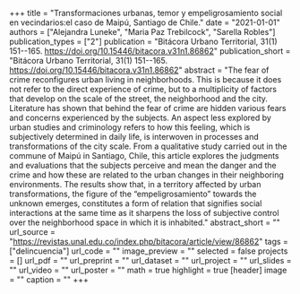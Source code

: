 +++
title = "Transformaciones urbanas, temor y empeligrosamiento social en vecindarios:el caso de Maipú, Santiago de Chile."
date = "2021-01-01"
authors = ["Alejandra Luneke", "Maria Paz Trebilcock", "Sarella Robles"]
publication_types = ["2"]
publication = "Bitácora Urbano Territorial, 31(1) 151--165. https://doi.org/10.15446/bitacora.v31n1.86862"
publication_short = "Bitácora Urbano Territorial, 31(1) 151--165. https://doi.org/10.15446/bitacora.v31n1.86862"
abstract = "The fear of crime reconfigures urban living in neighborhoods. This is because it does not refer to the direct experience of crime, but to a multiplicity of factors that develop on the scale of the street, the neighborhood and the city. Literature has shown that behind the fear of crime are hidden various fears and concerns experienced by the subjects. An aspect less explored by urban studies and criminology refers to how this feeling, which is subjectively determined in daily life, is interwoven in processes and transformations of the city scale. From a qualitative study carried out in the commune of Maipú in Santiago, Chile, this article explores the judgments and evaluations that the subjects perceive and mean the danger and the crime and how these are related to the urban changes in their neighboring environments. The results show that, in a territory affected by urban transformations, the figure of the “empeligrosamiento” towards the unknown emerges, constitutes a form of relation that signifies social interactions at the same time as it sharpens the loss of subjective control over the neighborhood space in which it is inhabited."
abstract_short = ""
url_source = "https://revistas.unal.edu.co/index.php/bitacora/article/view/86862"
tags = ["delincuencia"]
url_code = ""
image_preview = ""
selected = false
projects = []
url_pdf = ""
url_preprint = ""
url_dataset = ""
url_project = ""
url_slides = ""
url_video = ""
url_poster = ""
math = true
highlight = true
[header]
image = ""
caption = ""
+++

